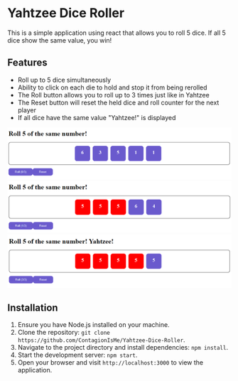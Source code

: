 <h1>Yahtzee Dice Roller</h1>
<p> This is a simple application using react that allows you to roll 5 dice. If all 5 dice show the same value, you win! </p>

<h2>Features</h2>
<ul>
  <li>Roll up to 5 dice simultaneously</li>
  <li>Ability to click on each die to hold and stop it from being rerolled</li>
  <li>The Roll button allows you to roll up to 3 times just like in Yahtzee</li>
  <li>The Reset button will reset the held dice and roll counter for the next player</li>
  <li>If all dice have the same value "Yahtzee!" is displayed</li>
</ul>

<div>
  <img src="imgs/Yahtzee1.PNG">
  <img src="imgs/Yahtzee2.PNG">
  <img src="imgs/Yahtzee3.PNG">
</div>

<h2>Installation</h2>
<ol>
    <li>Ensure you have Node.js installed on your machine.</li>
    <li>Clone the repository: <code>git clone https://github.com/ContagionIsMe/Yahtzee-Dice-Roller</code>.</li>
    <li>Navigate to the project directory and install dependencies: <code>npm install</code>.</li>
    <li>Start the development server: <code>npm start</code>.</li>
    <li>Open your browser and visit <code>http://localhost:3000</code> to view the application.</li>
</ol>
